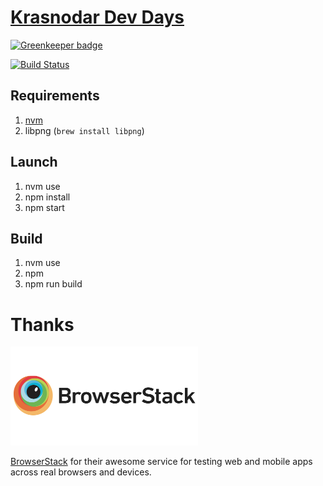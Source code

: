 # [Krasnodar Dev Days](https://krddevdays.ru)

[![Greenkeeper badge](https://badges.greenkeeper.io/krddevdays/krddevdays.ru.svg)](https://greenkeeper.io/)

[![Build Status](https://travis-ci.org/krddevdays/krddevdays.ru.svg?branch=master)](https://travis-ci.org/krddevdays/krddevdays.ru)

## Requirements

1. [nvm](https://github.com/creationix/nvm)
1. libpng (`brew install libpng`)

## Launch

1. nvm use
1. npm install
1. npm start

## Build

1. nvm use
1. npm
1. npm run build

# Thanks

[<img src="./browserstack.png" width="300px"/>](https://www.browserstack.com)

[BrowserStack](https://www.browserstack.com) for their awesome service for testing web and mobile apps across real browsers and devices.